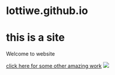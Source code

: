# lottiwe.github.io
<h1> this is a site  </h1>
<p> Welcome to website </p>
<a href="https://codepen.io/las-/pen/GRbmPrd">click here for some other amazing work</a> 
<img src="https://image.freepik.com/free-photo/fresh-green-gherkin-isolated_161301-2892.jpg">
